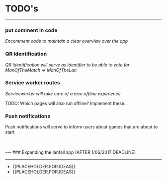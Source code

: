 
# TODO's

<hr/>

### put comment in code
<em>
Encomment code to maintain a clear overview over the app
</em>

### QR Identification
<em>
QR Identification will serve as identifier to be able to vote for ManOfTheMatch => ManOfTheLan
</em>

### Service worker routes
<em>
Serviceworker will take care of a nice offline experience
</em>

TODO: Which pages will also run offline? Implement these.. 

### Push notifications
Push notifications will serve to inform users about games that are about to start

<br/>
<br/>
---
### Expanding the lanfall app (AFTER 1/06/2017 DEADLINE)
<hr/>

<ul>
	<li>{{PLACEHOLDER.FOR.IDEAS}}</li>
	<li>{{PLACEHOLDER.FOR.IDEAS}}</li>	
</ul>